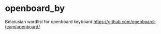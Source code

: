 # openboard_by
Belarusian wordlist for openboard keyboard https://github.com/openboard-team/openboard/
